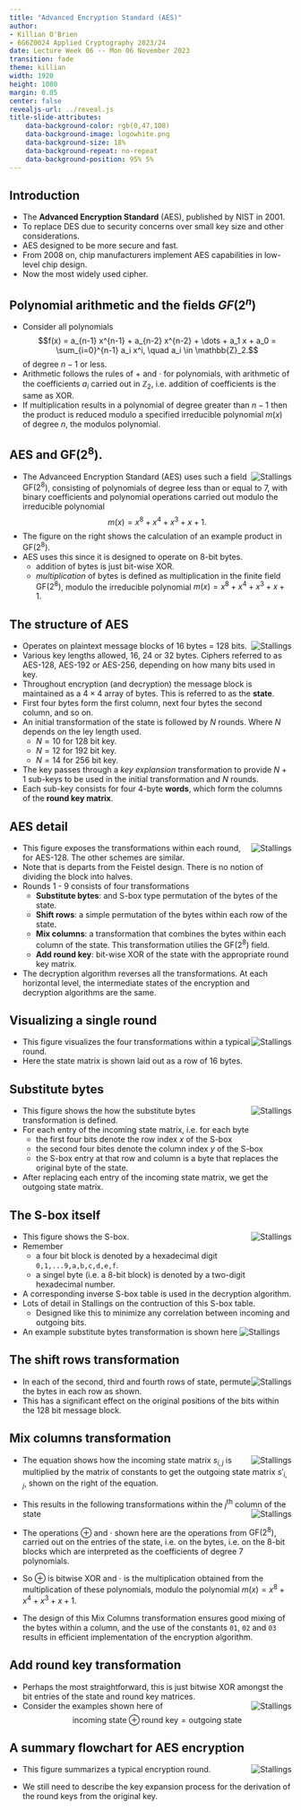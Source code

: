 ```yaml
---
title: "Advanced Encryption Standard (AES)"
author:
- Killian O'Brien
- 6G6Z0024 Applied Cryptography 2023/24
date: Lecture Week 06 -- Mon 06 November 2023
transition: fade
theme: killian
width: 1920
height: 1080
margin: 0.05
center: false
revealjs-url: ../reveal.js
title-slide-attributes:
    data-background-color: rgb(0,47,108)	
    data-background-image: logowhite.png
    data-background-size: 18%
    data-background-repeat: no-repeat
    data-background-position: 95% 5%	
---
```


## Introduction

* The **Advanced Encryption Standard** (AES), published by NIST in 2001.
* To replace DES due to security concerns over small key size and other considerations. 
* AES designed to be more secure and fast.
* From 2008 on, chip manufacturers implement AES capabilities in low-level chip design. 
* Now the most widely used cipher. 

## Polynomial arithmetic and the fields $GF(2^n)$

* Consider all polynomials 
$$f(x) = a_{n-1} x^{n-1} + a_{n-2} x^{n-2} + \dots + a_1 x + a_0 = \sum_{i=0}^{n-1} a_i x^i, \quad a_i \in \mathbb{Z}_2.$$
of degree $n-1$ or less.
* Arithmetic follows the rules of $+$ and $\cdot$ for polynomials, with arithmetic of the coefficients $a_i$ carried out in $\mathbb{Z}_2$, i.e. addition of coefficients is the same as $\text{XOR}$.
* If multiplication results in a polynomial of degree greater than $n-1$ then the product is reduced modulo a specified irreducible polynomial $m(x)$ of degree $n$, the modulos polynomial. 

## AES and $\text{GF}(2^8)$. 

 * <img src="./images/GF8examp.png" alt="Stallings" style="padding:5spx;width=100px;float:right"> The Advanceed Encryption Standard (AES) uses such a field $\text{GF}(2^8)$, consisting of polynomials of degree less than or equal to 7, with binary coefficients and polynomial operations carried out modulo the irreducible polynomial 
 $$m(x) = x^8 + x^4 + x^3 + x +1.$$
 * The figure on the right shows the calculation of an example product in $\text{GF}(2^8)$.
 * AES uses this since it is designed to operate on 8-bit bytes.
    - addition of bytes is just bit-wise $\text{XOR}$.
    - *multiplication* of bytes is defined as multiplication in the finite field $\text{GF}(2^8)$, modulo the irreducible polynomial $m(x) = x^8 + x^4 + x^3 + x +1.$

## The structure of AES

* <img src="./images/AESdesign.png" alt="Stallings" style="padding:5spx;width=150px;float:right"> Operates on plaintext message blocks of 16 bytes = 128 bits. 
* Various key lengths allowed, 16, 24 or 32 bytes. Ciphers referred to as AES-128, AES-192 or AES-256, depending on how many bits used in key. 
* Throughout encryption (and decryption) the message block is maintained as a $4 \times 4$ array of bytes. This is referred to as the **state**.
* First four bytes form the first column, next four bytes the second column, and so on. 
* An initial transformation of the state is followed by $N$ rounds. Where $N$ depends on the ley length used.
    - $N=10$ for 128 bit key.
    - $N=12$ for 192 bit key.
    - $N=14$ for 256 bit key.
* The key passes through a *key explansion* transformation to provide $N+1$ sub-keys to be used in the initial transformation and $N$ rounds. 
* Each sub-key consists for four 4-byte **words**, which form the columns of the **round key matrix**.

## AES detail

* <img src="./images/AESdetail.png" alt="Stallings" style="padding:5spx;width=150px;float:right"> This figure exposes the transformations within each round, for AES-128. The other schemes are similar. 
* Note that is departs from the Feistel design. There is no notion of dividing the block into halves. 
* Rounds 1 - 9 consists of four transformations
    - **Substitute bytes**: and S-box type permutation of the bytes of the state. 
    - **Shift rows**: a simple permutation of the bytes within each row of the state. 
    - **Mix columns**: a transformation that combines the bytes within each column of the state. This transformation utilies the $\text{GF}(2^8)$ field.
    - **Add round key**: bit-wise $\text{XOR}$ of the state with the appropriate round key matrix. 
* The decryption algorithm reverses all the transformations. At each horizontal level, the intermediate states of the encryption and decryption algorithms are the same. 

## Visualizing a single round

* <img src="./images/AESsingleround.png" alt="Stallings" style="padding:5spx;width=150px;float:right"> This figure visualizes the four transformations within a typical round.
* Here the state matrix is shown laid out as a row of 16 bytes. 

## Substitute bytes

* <img src="./images/subsbytes.png" alt="Stallings" style="padding:5spx;width=150px;float:right"> This figure shows the how the substitute bytes transformation is defined. 
* For each entry of the incoming state matrix, i.e. for each byte
    - the first four bits denote the row index $x$ of the S-box
    - the second four bites denote the column index $y$ of the S-box
    - the S-box entry at that row and column is a byte that replaces the original byte of the state. 
* After replacing each entry of the incoming state matrix, we get the outgoing state matrix. 

## The S-box itself

* <img src="./images/s-box.png" alt="Stallings" style="padding:5spx;width=150px;float:right"> This figure shows the S-box.
* Remember
    - a four bit block is denoted by a hexadecimal digit `0,1,...9,a,b,c,d,e,f`.
    - a singel byte (i.e. a 8-bit block) is denoted by a two-digit hexadecimal number.
* A corresponding inverse S-box table is used in the decryption algorithm.
* Lots of detail in Stallings on the contruction of this S-box table. 
    - Designed like this to minimize any correlation between incoming and outgoing bits.
* An example substitute bytes transformation is shown here <img src="./images/egsbox.png" alt="Stallings" style="padding:5spx;width=80px;"> 

## The shift rows transformation

* <img src="./images/shiftrows.png" alt="Stallings" style="padding:5spx;width=150px;float:right"> In each of the second, third and fourth rows of state, permute the bytes in each row as shown.
* This has a significant effect on the original positions of the bits within the 128 bit message block. 

## Mix columns transformation

* <img src="./images/mixcolsmatrices.png" alt="Stallings" style="padding:5spx;width=150px;float:right"> The equation shows how the incoming state matrix $s_{i,j}$ is multiplied by the matrix of constants to get the outgoing state matrix $s'_{i,j}$, shown on the right of the equation. 

* This results in the following transformations within the $j^{\text{th}}$ column of the state <img src="./images/coltrans.png" alt="Stallings" style="padding:5spx;width=150px;float:right">

* The operations $\oplus$ and $\cdot$ shown here are the operations from $\text{GF}(2^8)$, carried out on the entries of the state, i.e. on the bytes, i.e. on the 8-bit blocks which are interpreted as the coefficients of degree 7 polynomials. 
* So $\oplus$ is bitwise $\text{XOR}$ and $\cdot$ is the multiplication obtained from the multiplication of these polynomials, modulo the polynomial $m(x) = x^8 + x^4 + x^3 + x +1.$
* The design of this Mix Columns transformation ensures good mixing of the bytes within a column, and the use of the constants `01`, `02` and `03` results in efficient implementation of the encryption algorithm. 

## Add round key transformation

* Perhaps the most straightforward, this is just bitwise $\text{XOR}$ amongst the bit entries of the state and round key matrices. 
* Consider the examples shown here 
<img src="./images/addroundeg.png" alt="Stallings" style="padding:5spx;width=150px;float:right"> of 
$$\text{incoming state} \oplus \text{round key} = \text{outgoing state}$$

## A summary flowchart for AES encryption

* <img src="./images/AESsummary.png" alt="Stallings" style="padding:5spx;width=150px;float:right"> This figure summarizes a typical encryption round. 

* We still need to describe the key expansion process for the derivation of the round keys from the original key. 

